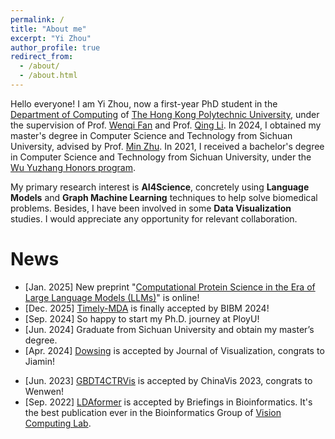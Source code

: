 ```yaml
---
permalink: /
title: "About me"
excerpt: "Yi Zhou"
author_profile: true
redirect_from: 
  - /about/
  - /about.html
---
```


Hello everyone! I am Yi Zhou, now a first-year PhD student in the [Department of Computing](https://www.polyu.edu.hk/comp/) of [The Hong Kong Polytechnic University](https://www.polyu.edu.hk/), under the supervision of Prof. [Wenqi Fan](https://wenqifan03.github.io/) and Prof. [Qing Li](https://www4.comp.polyu.edu.hk/~csqli/). In 2024, I obtained my master's degree in Computer Science and Technology from Sichuan University, advised by Prof. [Min Zhu](https://cs.scu.edu.cn/info/1279/13673.htm). In 2021, I received a bachelor's degree in Computer Science and Technology from Sichuan University, under the [Wu Yuzhang Honors program](https://www.scu.edu.cn/wyzxy/).

<!-- Here is my [CV](https://echochou990919.github.io/files/YiZhou_CV.pdf). -->

<!-- My research background is in bioinformatics and data visualization, devoted to proposing effective and explainable link prediction methods on biomedical interaction graphs.  -->
My primary research interest is **AI4Science**, concretely using **Language Models** and **Graph Machine Learning** techniques to help solve biomedical problems. Besides, I have been involved in some **Data Visualization** studies. I would appreciate any opportunity for relevant collaboration.
<!-- especially towards knowledge representation in real-world scenarios: identifying valuable problems, improving learning methods, and ensuring the insights gained are trustworthy. -->

<!-- ***I am looking for a Ph.D. position in 24 fall***, and here is a [blog](https://echochou990919.github.io/posts/blog-post-1/) introducing my strong self-motivation. It's usually said that "connection is all you need" for the Ph.D. application, and while I currently have few connections with the community of Graph. However, let's look at it positively from the perspective of "Link Prediction", what an exciting process of cold start! I would appreciate any opportunity for collaboration.   -->

# News

<!-- - [Jul. 2023] Chongqing, ChinaVis 2023 -->
- [Jan. 2025] New preprint "[Computational Protein Science in the Era of Large Language Models (LLMs)](https://arxiv.org/abs/2501.10282)" is online!
- [Dec. 2025] [Timely-MDA](https://ieeexplore.ieee.org/abstract/document/10822171) is finally accepted by BIBM 2024!
- [Sep. 2024] So happy to start my Ph.D. journey at PloyU!
- [Jun. 2024] Graduate from Sichuan University and obtain my master’s degree.
- [Apr. 2024] [Dowsing](https://link.springer.com/article/10.1007/s12650-024-00989-9) is accepted by Journal of Visualization, congrats to Jiamin!
<!-- - [Oct. 2023] I have received a conditional offer from the Department of Computing, Hong Kong Polytechnic University. Looking forward to start my PhD journey under the supervision of Prof. [Wenqi Fan](https://wenqifan03.github.io/) and Prof. [Qing Li](https://www4.comp.polyu.edu.hk/~csqli/) from Fall 2024! -->
<!-- - [Jul. 2023] [EGPMDA](http://arxiv.org/abs/2307.07957) is available online. I discussed the generalizability and explainability of miRNA-disease association prediction. -->
- [Jun. 2023] [GBDT4CTRVis](https://link.springer.com/article/10.1007/s12650-024-00984-0) is accepted by ChinaVis 2023, congrats to Wenwen!
- [Sep. 2022] [LDAformer](https://doi.org/10.1093/bib/bbac370) is accepted by Briefings in Bioinformatics. It's the best publication ever in the Bioinformatics Group of [Vision Computing Lab](https://scuvis.org/).
